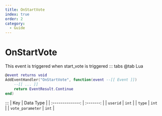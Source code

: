 ```yaml
---
title: OnStartVote
index: true
order: 2
category:
  - Guide
---
```


# OnStartVote
This event is triggered when start_vote is triggered
::: tabs
@tab Lua
```lua
@event returns void
AddEventHandler("OnStartVote", function(event --[[ Event ]])
    --[[ ... ]]
    return EventResult.Continue
end)
```

:::
|        Key       | Data Type |
| :--------------: | :-------: |
|     `userid`     |   `int`   |
|      `type`      |   `int`   |
| `vote_parameter` |   `int`   |